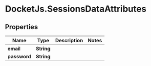 # DocketJs.SessionsDataAttributes

## Properties

Name | Type | Description | Notes
------------ | ------------- | ------------- | -------------
**email** | **String** |  | 
**password** | **String** |  | 


